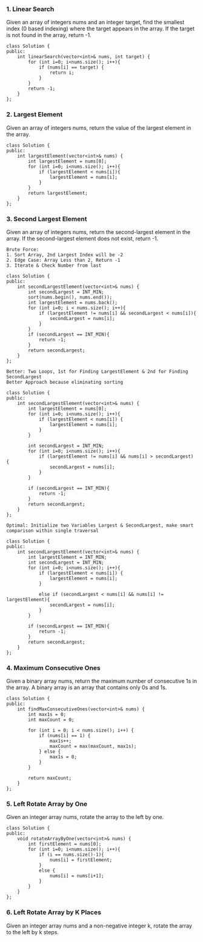 ### 1. Linear Search
Given an array of integers nums and an integer target, find the smallest index (0 based indexing) where the target appears in the array. If the target is not found in the array, return -1.

```
class Solution {
public:
    int linearSearch(vector<int>& nums, int target) {
        for (int i=0; i<nums.size(); i++){
            if (nums[i] == target) {
                return i;
            }
        }
        return -1;
    }
};
```

### 2. Largest Element
Given an array of integers nums, return the value of the largest element in the array.

```
class Solution {
public:
    int largestElement(vector<int>& nums) {
        int largestElement = nums[0];
        for (int i=0; i<nums.size(); i++){
            if (largestElement < nums[i]){
                largestElement = nums[i];
            }
        }
        return largestElement;
    }
};
```

### 3. Second Largest Element
Given an array of integers nums, return the second-largest element in the array. If the second-largest element does not exist, return -1.

```
Brute Force: 
1. Sort Array, 2nd Largest Index will be -2
2. Edge Case: Array Less than 2, Return -1
3. Iterate & Check Number from last 
```

```
class Solution {
public:
    int secondLargestElement(vector<int>& nums) {
        int secondLargest = INT_MIN;
        sort(nums.begin(), nums.end());
        int largestElement = nums.back();
        for (int i=0; i < nums.size(); i++){
            if (largestElement != nums[i] && secondLargest < nums[i]){
                secondLargest = nums[i];
            }
        }
        if (secondLargest == INT_MIN){
            return -1;
        }
        return secondLargest;
    }
};
```

```
Better: Two Loops, 1st for Finding LargestElement & 2nd for Finding SecondLargest
Better Approach because eliminating sorting
```

```
class Solution {
public:
    int secondLargestElement(vector<int>& nums) {
        int largestElement = nums[0];
        for (int i=0; i<nums.size(); i++){
            if (largestElement < nums[i]) {
                largestElement = nums[i];
            }
        }

        int secondLargest = INT_MIN;
        for (int i=0; i<nums.size(); i++){
            if (largestElement != nums[i] && nums[i] > secondLargest) {
                secondLargest = nums[i];
            }
        }

        if (secondLargest == INT_MIN){
            return -1;
        }
        return secondLargest;
    }
};
```

```
Optimal: Initialize two Variables Largest & SecondLargest, make smart comparison within single traversal
```

```
class Solution {
public:
    int secondLargestElement(vector<int>& nums) {
        int largestElement = INT_MIN;
        int secondLargest = INT_MIN;
        for (int i=0; i<nums.size(); i++){
            if (largestElement < nums[i]) {
                largestElement = nums[i];
            }

            else if (secondLargest < nums[i] && nums[i] != largestElement){
                secondLargest = nums[i];
            }
        }

        if (secondLargest == INT_MIN){
            return -1;
        }
        return secondLargest;
    }
};
```

### 4. Maximum Consecutive Ones
Given a binary array nums, return the maximum number of consecutive 1s in the array.
A binary array is an array that contains only 0s and 1s.

```
class Solution {
public:
    int findMaxConsecutiveOnes(vector<int>& nums) {
        int max1s = 0;  
        int maxCount = 0;  

        for (int i = 0; i < nums.size(); i++) {
            if (nums[i] == 1) {
                max1s++;  
                maxCount = max(maxCount, max1s); 
            } else {
                max1s = 0;  
            }
        }

        return maxCount; 
    }
};
```

### 5. Left Rotate Array by One
Given an integer array nums, rotate the array to the left by one.

```
class Solution {
public:
    void rotateArrayByOne(vector<int>& nums) {
        int firstElement = nums[0];
        for (int i=0; i<nums.size(); i++){
            if (i == nums.size()-1){
                nums[i] = firstElement;
            }
            else {
                nums[i] = nums[i+1];
            }  
        }
    }
};
```

### 6. Left Rotate Array by K Places
Given an integer array nums and a non-negative integer k, rotate the array to the left by k steps.

